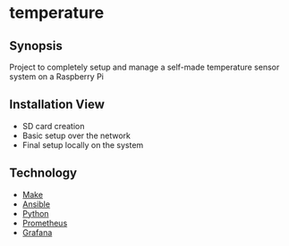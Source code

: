 # temperature

## Synopsis
Project to completely setup and manage a self-made temperature sensor system on a Raspberry Pi

## Installation View
* SD card creation
* Basic setup over the network
* Final setup locally on the system

## Technology
* [Make](https://www.gnu.org/software/make/)
* [Ansible](https://www.ansible.com/)
* [Python](https://www.python.org/)
* [Prometheus](https://prometheus.io/)
* [Grafana](https://grafana.com/)
